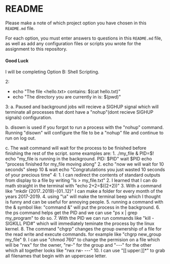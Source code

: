 # README
Please make a note of which project option you have chosen in this `README.md` file.

For each option, you must enter answers to questions in this `README.md` file,
as well as add any configuration files or scripts you wrote for the assignment to this repository. 

#### Good Luck

I will be completing Option B: Shell Scripting.

2: 
- echo "The file <hello.txt> contains: $(cat hello.txt)"
- echo "The directory you are currently in is: $(pwd)"

3:
a. Paused and background jobs will recieve a SIGHUP signal which will terminate all processes that dont have a "nohup"(dont recieve SIGHUP signals) configuration.

b. disown is used if you forgot to run a process with the "nohup" command. Running "disown" will configure the file to be a "nohup" file and continue to run on log out.

c. The wait command will wait for the process to be finished before finishing the rest of the script. some examples are:
    1.  ./my_file &
        PID=$!
        echo "my_file is running in the background. PID:
        $PID"
        wait $PID
        echo "process finished for my_file moving along"
    2.  echo "now we will wait for 10 seconds"
        sleep 10 &
        wait
        echo "Congratulations you just wasted 10 seconds of your precious time"
4:
    1. I can redirect the contents of standard outputs from display to a file by writing "ls > my_file.txt"
    2. I learned that I can do math straight in the terminal with "echo 2+2=$((2+2))"
    3. With a command like "mkdir {2017..2019}-{01..12}" I can make a folder for every month of the years 2017-2019.
    4. using "\a" will make the terminal beep which I thought is funny and can be useful for annoying people.
    5. running a command with the & symbol like: "command &" will put the process in the background.
    6. the ps command helps get the PID and we can use "ps x | grep my_program" to do so.
    7. With the PID we can run commands like "kill -SIGKILL PID#" which will immediately teminate the process by the linux kernel.
    8. The command "chgrp" changes the group ownership of a file for the read write and execute commands. for example like "chgrp new_group my_file"
    9. I can use "chmod 760" to change the permision on a file which will be "rwx" for the owner, "rw-" for the group and "---" for the other which all together looks like "rwx rw- ---"
    10. I can use "[[:upper:]]*" to grab all filenames that begin with an uppercase letter.
